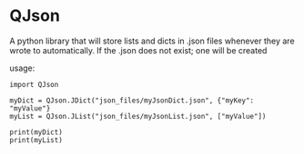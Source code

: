 # QJson
A python library that will store lists and dicts in .json files whenever they are wrote to automatically.
If the .json does not exist; one will be created

usage:

    import QJson
    
    myDict = QJson.JDict("json_files/myJsonDict.json", {"myKey": "myValue"}
    myList = QJson.JList("json_files/myJsonList.json", ["myValue"])
    
    print(myDict)
    print(myList)
